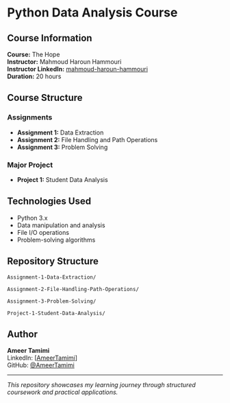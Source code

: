 # Python Data Analysis Course

## Course Information
**Course:** The Hope  
**Instructor:** Mahmoud Haroun Hammouri  
**Instructor LinkedIn:** [mahmoud-haroun-hammouri](https://www.linkedin.com/in/mahmoud-haroun-hammouri-433595125/)  
**Duration:** 20 hours

## Course Structure
### Assignments
- **Assignment 1:** Data Extraction
- **Assignment 2:** File Handling and Path Operations  
- **Assignment 3:** Problem Solving

### Major Project
- **Project 1:** Student Data Analysis

## Technologies Used
- Python 3.x
- Data manipulation and analysis
- File I/O operations
- Problem-solving algorithms


## Repository Structure
```Assignment-1-Data-Extraction/```

```Assignment-2-File-Handling-Path-Operations/```

```Assignment-3-Problem-Solving/```

```Project-1-Student-Data-Analysis/```


## Author
**Ameer Tamimi**  
LinkedIn: [[AmeerTamimi](https://www.linkedin.com/in/ameer-tamimi-87933431a/)]  
GitHub: [@AmeerTamimi](https://github.com/AmeerTamimi)

---
*This repository showcases my learning journey through structured coursework and practical applications.*
